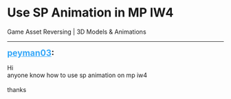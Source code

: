# Use SP Animation in MP IW4
Game Asset Reversing | 3D Models & Animations

---
<strong style="font-size: 1.4em;"><span style="text-decoration: underline;text-decoration-color: #34a7f9;"><span style="color:#34a7f9;">peyman03</span></span>:</strong>

<p>Hi <br />anyone know how to use sp animation on mp iw4 <br /><br />thanks</p>
